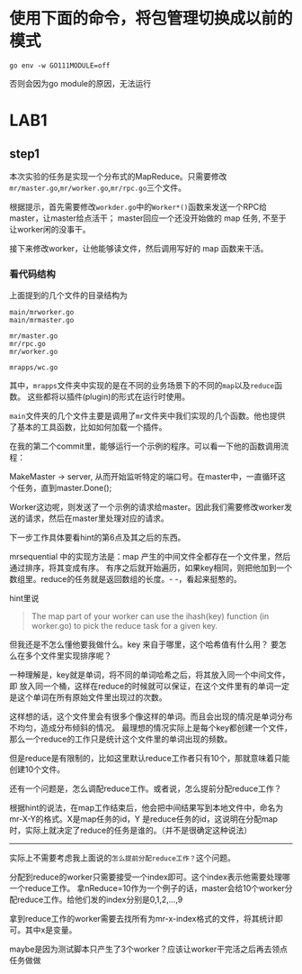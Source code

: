 # 使用下面的命令，将包管理切换成以前的模式
`go env -w GO111MODULE=off`

否则会因为go module的原因，无法运行
# LAB1

## step1
本次实验的任务是实现一个分布式的MapReduce。只需要修改`mr/master.go`,`mr/worker.go`,`mr/rpc.go`三个文件。

根据提示，首先需要修改`workder.go`中的`Worker*()`函数来发送一个RPC给master，让master给点活干；
master回应一个还没开始做的 map 任务, 不至于让worker闲的没事干。

接下来修改worker，让他能够读文件，然后调用写好的 map 函数来干活。

### 看代码结构
上面提到的几个文件的目录结构为

```
main/mrworker.go
main/mrmaster.go

mr/master.go
mr/rpc.go
mr/worker.go

mrapps/wc.go
```

其中，`mrapps`文件夹中实现的是在不同的业务场景下的不同的`map`以及`reduce`函数。
这些都将以插件(plugin)的形式在运行时使用。

`main`文件夹的几个文件主要是调用了`mr`文件夹中我们实现的几个函数。他也提供了基本的工具函数，比如如何加载一个插件。

在我的第二个commit里，能够运行一个示例的程序。可以看一下他的函数调用流程：

MakeMaster -> server, 从而开始监听特定的端口号。在master中，一直循环这个任务，直到master.Done();

Worker这边呢，则发送了一个示例的请求给master。因此我们需要修改worker发送的请求，然后在master里处理对应的请求。



下一步工作具体要看hint的第6点及其之后的东西。

mrsequential 中的实现方法是：map 产生的中间文件全都存在一个文件里，然后通过排序，将其变成有序。
有序之后就开始遍历，如果key相同，则把他加到一个数组里。reduce的任务就是返回数组的长度。- -，看起来挺憨的。

hint里说
> The map part of your worker can use the ihash(key) function (in worker.go) to pick the reduce task for a given key.

但我还是不怎么懂他要我做什么。key 来自于哪里，这个哈希值有什么用？
要怎么在多个文件里实现排序呢？

一种理解是，key就是单词，将不同的单词哈希之后，将其放入同一个中间文件，即
放入同一个桶，这样在reduce的时候就可以保证，在这个文件里有的单词一定是这个单词在所有原始文件里出现过的次数。

这样想的话，这个文件里会有很多个像这样的单词。而且会出现的情况是单词分布不均匀，造成分布倾斜的情况。
最理想的情况实际上是每个key都创建一个文件，那么一个reduce的工作只是统计这个文件里的单词出现的频数。

但是reduce是有限制的，比如这里默认reduce工作者只有10个，那就意味着只能创建10个文件。

还有一个问题是，怎么调配reduce工作。或者说，怎么提前分配reduce工作？

根据hint的说法，在map工作结束后，他会把中间结果写到本地文件中，命名为mr-X-Y的格式。X是map任务的id，Y
是reduce任务的id，这说明在分配map时，实际上就决定了reduce的任务是谁的。（并不是很确定这种说法）

---
实际上不需要考虑我上面说的`怎么提前分配reduce工作？`这个问题。

分配到reduce的worker只需要接受一个index即可。这个index表示他需要处理哪一个reduce工作。
拿nReduce=10作为一个例子的话，master会给10个worker分配reduce工作。给他们发的index分别是0,1,2,...,9

拿到reduce工作的worker需要去找所有为mr-x-index格式的文件，将其统计即可。其中x是变量。

maybe是因为测试脚本只产生了3个worker？应该让worker干完活之后再去领点任务做做